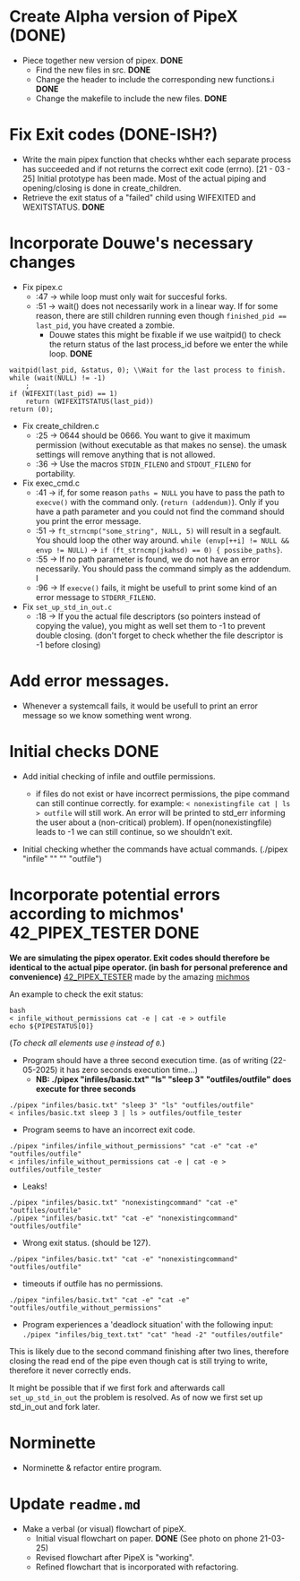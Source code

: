 # Create Alpha version of PipeX (DONE)
- Piece together new version of pipex. **DONE**
	- Find the new files in src. **DONE**
	- Change the header to include the corresponding new functions.i **DONE**
	- Change the makefile to include the new files. **DONE**

# Fix Exit codes (DONE-ISH?)
- Write the main pipex function that checks whther each separate process has succeeded and if not returns the correct exit code (errno).
	[21 - 03 - 25] Initial prototype has been made. Most of the actual piping and opening/closing is done in create\_children.
- Retrieve the exit status of a "failed" child using WIFEXITED and WEXITSTATUS. **DONE**

# Incorporate Douwe's necessary changes
- Fix pipex.c
	- :47 -> while loop must only wait for succesful forks. 
	- :51 -> wait() does not necessarily work in a linear way. If for some reason, there are still children running even though `finished_pid == last_pid`, you have created a zombie.
		- Douwe states this might be fixable if we use waitpid() to check the return status of the last process_id before we enter the while loop. **DONE**
```
waitpid(last_pid, &status, 0); \\Wait for the last process to finish.
while (wait(NULL) != -1)
	;
if (WIFEXIT(last_pid) == 1)
	return (WIFEXITSTATUS(last_pid))
return (0);
```
- Fix create\_children.c
	- :25 -> 0644 should be 0666. You want to give it maximum permission (without executable as that makes no sense). the umask settings will remove anything that is not allowed.
	- :36 -> Use the macros `STDIN_FILENO` and `STDOUT_FILENO` for portability.
- Fix exec\_cmd.c
	- :41 -> if, for some reason `paths = NULL` you have to pass the path to `execve()` with the command only. (`return (addendum)`). Only if you have a path parameter and you could not find the command should you print the error message.
	- :51 -> `ft_strncmp("some_string", NULL, 5)` will result in a segfault. You should loop the other way around. `while (envp[++i] != NULL && envp != NULL)` -> `if (ft_strncmp(jkahsd) == 0) { possibe_paths}`.
	- :55 -> If no path parameter is found, we do not have an error necessarily. You should pass the command simply as the addendum. I
	- :96 -> If `execve()` fails, it might be usefull to print some kind of an error message to `STDERR_FILENO`.
- Fix `set_up_std_in_out.c`
	- :18 -> If you the actual file descriptors (so pointers instead of copying the value), you might as well set them to -1 to prevent double closing. (don't forget to check whether the file descriptor is -1 before closing)

# Add error messages.
- Whenever a systemcall fails, it would be usefull to print an error message so we know something went wrong.
# Initial checks **DONE**
- Add initial checking of infile and outfile permissions.
	- if files do not exist or have incorrect permissions, the pipe command can still continue correctly.
		for example: `< nonexistingfile cat | ls > outfile` will still work. An error will be printed to std\_err informing the user about a (non-critical) problem). If open(nonexistingfile) leads to -1 we can still continue, so we shouldn't exit.

- Initial checking whether the commands have actual commands. (./pipex "infile" "" "" "outfile")

# Incorporate potential errors according to michmos' 42\_PIPEX\_TESTER **DONE**
**We are simulating the pipex operator. Exit codes should therefore be identical to the actual pipe operator. (in bash for personal preference and convenience)**
[42\_PIPEX\_TESTER](https://github.com/michmos/42_pipex_tester) made by the amazing [michmos](https://github.com/michmos)

An example to check the exit status:
```
bash 
< infile_without_permissions cat -e | cat -e > outfile
echo ${PIPESTATUS[0]}
```
(*To check all elements use `@` instead of `0`.*)

- Program should have a three second execution time. (as of writing (22-05-2025) it has zero seconds execution time...)
	- **NB: ./pipex "infiles/basic.txt" "ls" "sleep 3" "outfiles/outfile" does execute for three seconds** 
```
./pipex "infiles/basic.txt" "sleep 3" "ls" "outfiles/outfile" 
< infiles/basic.txt sleep 3 | ls > outfiles/outfile_tester
```
- Program seems to have an incorrect exit code.
```
./pipex "infiles/infile_without_permissions" "cat -e" "cat -e" "outfiles/outfile"
< infiles/infile_without_permissions cat -e | cat -e > outfiles/outfile_tester
```
- Leaks!
```
./pipex "infiles/basic.txt" "nonexistingcommand" "cat -e" "outfiles/outfile"
./pipex "infiles/basic.txt" "cat -e" "nonexistingcommand" "outfiles/outfile" 
```
- Wrong exit status. (should be 127).
```
./pipex "infiles/basic.txt" "cat -e" "nonexistingcommand" "outfiles/outfile"
```
- timeouts if outfile has no permissions.
```
./pipex "infiles/basic.txt" "cat -e" "cat -e" "outfiles/outfile_without_permissions"
```
- Program experiences a 'deadlock situation' with the following input:
`./pipex "infiles/big_text.txt" "cat" "head -2" "outfiles/outfile"`

This is likely due to the second command finishing after two lines, therefore closing the read end of the pipe even though cat is still trying to write, therefore it never correctly ends.

It might be possible that if we first fork and afterwards call `set_up_std_in_out` the problem is resolved. As of now we first set up std_in_out and fork later.

# Norminette
- Norminette & refactor entire program.

# Update `readme.md`
- Make a verbal (or visual) flowchart of pipeX.
	- Initial visual flowchart on paper. **DONE** (See photo on phone 21-03-25)
	- Revised flowchart after PipeX is "working".
	- Refined flowchart that is incorporated with refactoring.


